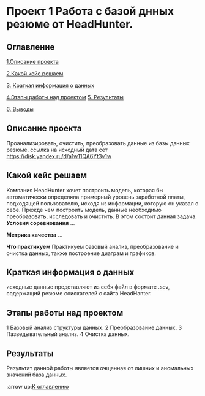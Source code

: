 # Проект 1 Работа с базой днных резюме от HeadHunter.

## Оглавление
[1.Описание проекта](https://github.com/hollywood2371/IDE/tree/main/project_0/README.md#Описание-проекта)

[2.Какой кейс решаем](https://github.com/hollywood2371/IDE/tree/main/project_1/README.md#акой-кейс-решаем)

[3. Краткая информация о данных](https://github.com/hollywood2371/IDE/tree/main/project_1/README.md#Краткая-информация-о-данных)

[4.Этапы работы над проектом](https://github.com/hollywood2371/IDE/tree/main/project_1/README.md#Этапы-работы-над-проектом)
[5. Результаты](https://github.com/hollywood2371/IDE/tree/main/project_1/README.md#Результаты)

[6. Выводы](https://github.com/hollywood2371/IDE/tree/main/project_1/README.md#Выводы)


## Описание проекта
Проанализировать, очистить, преобразовать данные из базы данных резюме.
ссылка на исходный дата сет https://disk.yandex.ru/d/a1w11QA6Yt3v1w
## Какой кейс решаем
Компания HeadHunter хочет построить модель, которая бы автоматически определяла примерный уровень заработной платы, подходящей пользователю, исходя из информации, 
которую он указал о себе. Прежде чем построить модель, данные необходимо преобразовать, исследовать и очистить. В этом состоит данная задача.
**Условия соревнования**
...

**Метрика качества**
...

**Что практикуем**
Практикуем базовый анализ, преобразование и очистка данных, также построение диаграм и графиков.

## Краткая информация о данных
исходные данные представляют из себя файл в формате .scv, содержащий резюме соискателей с сайта HeadHanter.
## Этапы работы над проектом
1 Базовый анализ структуры данных.
2 Преобразование данных.
3 Пазведывательный анализ.
4 Очистка данных.
## Результаты
Результат данной работы является очщенная от лишних и аномальных значений база данных.


:arrow up:[К оглавлению](https://github.com/hollywood2371/IDE/tree/main/project_1/READMY.md#Оглавление)